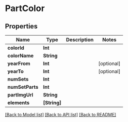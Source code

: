 # PartColor

## Properties
Name | Type | Description | Notes
------------ | ------------- | ------------- | -------------
**colorId** | **Int** |  | 
**colorName** | **String** |  | 
**yearFrom** | **Int** |  | [optional] 
**yearTo** | **Int** |  | [optional] 
**numSets** | **Int** |  | 
**numSetParts** | **Int** |  | 
**partImgUrl** | **String** |  | 
**elements** | **[String]** |  | 

[[Back to Model list]](../README.md#documentation-for-models) [[Back to API list]](../README.md#documentation-for-api-endpoints) [[Back to README]](../README.md)


